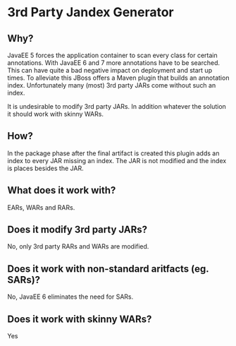 3rd Party Jandex Generator
==========================

Why?
---
JavaEE 5 forces the application container to scan every class for certain annotations. With JavaEE 6 and 7 more annotations have to be searched. This can have quite a bad negative impact on deployment and start up times. To alleviate this JBoss offers a Maven plugin that builds an annotation index. Unfortunately many (most) 3rd party JARs come without such an index.

It is undesirable to modify 3rd party JARs. In addition whatever the solution it should work with skinny WARs.

How?
----
In the package phase after the final artifact is created this plugin adds an index to every JAR missing an index. The JAR is not modified and the index is places besides the JAR.

What does it work with?
-----------------------
EARs, WARs and RARs.

Does it modify 3rd party JARs?
-------------------------
No, only 3rd party RARs and WARs are modified.

Does it work with non-standard aritfacts (eg. SARs)?
-----------------------------------------------
No, JavaEE 6 eliminates the need for SARs.

Does it work with skinny WARs?
------------------------------
Yes
